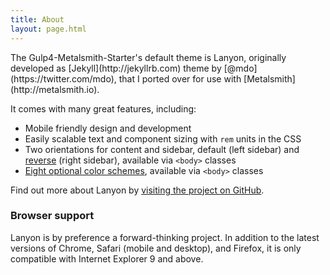 ```yaml
---
title: About
layout: page.html
---
```

<p class="message">
  The Gulp4-Metalsmith-Starter's default theme is Lanyon, originally developed as [Jekyll](http://jekyllrb.com) theme by [@mdo](https://twitter.com/mdo), that I ported over for use with [Metalsmith](http://metalsmith.io).
</p>

It comes with many great features, including:

- Mobile friendly design and development
- Easily scalable text and component sizing with `rem` units in the CSS
- Two orientations for content and sidebar, default (left sidebar) and [reverse](https://github.com/poole/lanyon#reverse-layout) (right sidebar), available via `<body>` classes
- [Eight optional color schemes](https://github.com/poole/lanyon#themes), available via `<body>` classes

Find out more about Lanyon by [visiting the project on GitHub](https://github.com/poole/lanyon).

### Browser support

Lanyon is by preference a forward-thinking project. In addition to the latest versions of Chrome, Safari (mobile and desktop), and Firefox, it is only compatible with Internet Explorer 9 and above.
